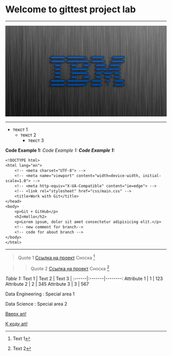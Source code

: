 <a id="ancor1"></a>
# Welcome to gittest project lab
---
[![Картинка](3.jpg)](https://github.com/vonostmann/gittest)



***
* текст 1
    * текст 2
        * текст 3

__Code Example 1:__
_Code Example 1:_
___Code Example 1:___ 
<b id="ancor2"></b>
```
<!DOCTYPE html>
<html lang="en">
    <!-- <meta charset="UTF-8"> -->
    <!-- <meta name="viewport" content="width=device-width, initial-scale=1.0"> -->
    <!-- <meta http-equiv="X-UA-Compatible" content="ie=edge"> -->
    <!-- <link rel="stylesheet" href="css/main.css" -->
    <title>Work with Git</title>
</head>
<body>
    <p>Git + GitHub</p>
    <h2>Hello</h2> 
    <p>Lorem ipsum, dolor sit amet consectetur adipisicing elit.</p>
    <!-- new comment for branch-->
    <!-- code for about branch -->
</body>
</html>
```
***
> Quote 1
[Ссылка на проект](https://github.com/vonostmann/gittest.git) 
Сноска [^1]

>> Quote 2
[Ссылка на проект](https://github.com/vonostmann/gittest.git)
Сноска [^2]

_Table 1:_
Text 1 | Text 2 | Text 3 |
:------|:-------|--------:
Attribute 1 | 1 | 123 
Attribute 2 | 2 | 345
Attribute 3 | 3 | 567

Data Engineering
: Special area 1

Data Science
: Special area 2

[Вверх ап!](#ancor1)

[К коду ап!](#ancor2)

[^1]: Text 1
[^2]: Text 2
